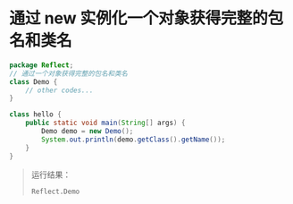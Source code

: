 # 通过 new 实例化一个对象获得完整的包名和类名

```java
package Reflect;
// 通过一个对象获得完整的包名和类名
class Demo {
    // other codes...
}

class hello {
    public static void main(String[] args) {
        Demo demo = new Demo();
        System.out.println(demo.getClass().getName());
    }
}
```

> 运行结果：
>
> ```cmd
> Reflect.Demo
> ```

‍

